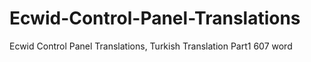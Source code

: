 # Ecwid-Control-Panel-Translations
Ecwid Control Panel Translations, Turkish Translation Part1 607 word

